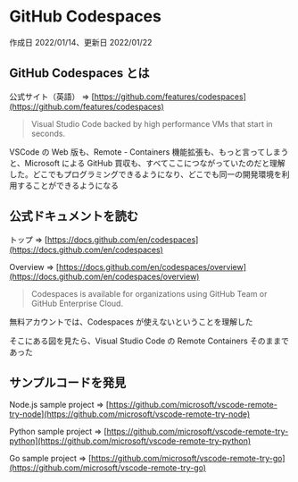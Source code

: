 # GitHub Codespaces

作成日 2022/01/14、更新日 2022/01/22

## GitHub Codespaces とは

公式サイト（英語） => [https://github.com/features/codespaces](https://github.com/features/codespaces)

> Visual Studio Code backed by high performance VMs that start in seconds.

VSCode の Web 版も、Remote - Containers 機能拡張も、もっと言ってしまうと、Microsoft による GitHub 買収も、すべてここにつながっていたのだと理解した。どこでもプログラミングできるようになり、どこでも同一の開発環境を利用することができるようになる

## 公式ドキュメントを読む

トップ => [https://docs.github.com/en/codespaces](https://docs.github.com/en/codespaces)

Overview => [https://docs.github.com/en/codespaces/overview](https://docs.github.com/en/codespaces/overview)

> Codespaces is available for organizations using GitHub Team or GitHub Enterprise Cloud.

無料アカウントでは、Codespaces が使えないということを理解した

そこにある図を見たら、Visual Studio Code の Remote Containers そのままであった

## サンプルコードを発見

Node.js sample project => [https://github.com/microsoft/vscode-remote-try-node](https://github.com/microsoft/vscode-remote-try-node)

Python sample project => [https://github.com/microsoft/vscode-remote-try-python](https://github.com/microsoft/vscode-remote-try-python)

Go sample project => [https://github.com/microsoft/vscode-remote-try-go](https://github.com/microsoft/vscode-remote-try-go)
